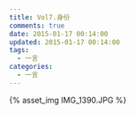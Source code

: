 ```yaml
---
title: Vol7.身份
comments: true
date: 2015-01-17 00:14:00
updated: 2015-01-17 00:14:00
tags:
  - 一言
categories:
  - 一言
---
```


{% asset_img IMG_1390.JPG %}
